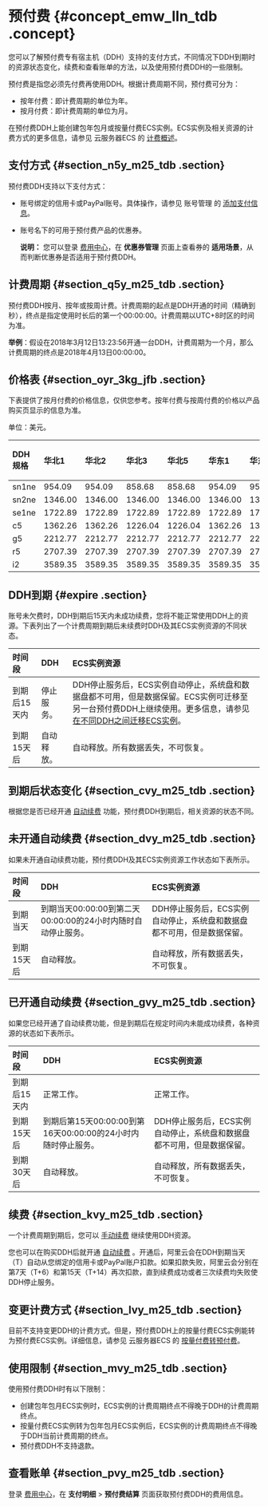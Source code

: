 # 预付费 {#concept_emw_lln_tdb .concept}

您可以了解预付费专有宿主机（DDH）支持的支付方式，不同情况下DDH到期时的资源状态变化，续费和查看账单的方法，以及使用预付费DDH的一些限制。

预付费是指您必须先付费再使用DDH。根据计费周期不同，预付费可分为：

-   按年付费：即计费周期的单位为年。
-   按月付费：即计费周期的单位为月。

在预付费DDH上能创建包年包月或按量付费ECS实例。ECS实例及相关资源的计费方式的更多信息，请参见 云服务器ECS 的 [计费概述](../../../../intl.zh-CN/产品定价/计费概述.md#)。

## 支付方式 {#section_n5y_m25_tdb .section}

预付费DDH支持以下支付方式：

-   账号绑定的信用卡或PayPal账号。具体操作，请参见 账号管理 的 [添加支付信息](https://www.alibabacloud.com/help/zh/doc-detail/50517.html)。
-   账号名下的可用于预付费产品的优惠券。

    **说明：** 您可以登录 [费用中心](https://billing.console.aliyun.com/#/expense/outline)，在 **优惠券管理** 页面上查看券的 **适用场景**，从而判断优惠券是否适用于预付费DDH。


## 计费周期 {#section_q5y_m25_tdb .section}

预付费DDH按月、按年或按周计费。计费周期的起点是DDH开通的时间（精确到秒），终点是指定使用时长后的第一个00:00:00。计费周期以UTC+8时区的时间为准。

**举例**：假设在2018年3月12日13:23:56开通一台DDH，计费周期为一个月，那么计费周期的终点是2018年4月13日00:00:00。

## 价格表 {#section_oyr_3kg_jfb .section}

下表提供了按月付费的价格信息，仅供您参考。按年付费与按周付费的价格以产品购买页显示的信息为准。

单位：美元。

|DDH规格|华北1|华北2|华北3|华北5|华东1|华东2|华南1|美国西部1（硅谷）|美国东部1（弗吉尼亚）|亚太东南1（新加坡）|香港|亚太东北1（东京）|欧洲中部1（法兰克福）|中东东部1（迪拜）|亚太东南2（悉尼）|亚太东南3（吉隆坡）|亚太南部1（孟买）|亚太东南5（雅加达）|
|:----|:--|:--|:--|:--|:--|:--|:--|:--------|:----------|:---------|:-|:--------|:----------|:--------|:--------|:---------|:--------|:---------|
|sn1ne|954.09|954.09|858.68|858.68|954.09|954.09|954.09|1705.68|1264.21|1585.28|1585.28|1806.02|1557.79|1869.35|1685.62|1506.02|1294.83|1585.28|
|sn2ne|1346.00|1346.00|1346.00|1346.00|1346.00|1346.00|1346.00|1908.50|1449.06|1815.97|1815.97|2035.61|1914.25|2297.12|1963.25|1725.17|1397.47|1815.97|
|se1ne|1722.89|1722.89|1722.89|1722.89|1722.89|1722.89|1722.89|2334.46|2087.06|2516.05|2516.05|2481.97|2481.97|2978.37|2481.97|2390.26|1947.51|2516.05|
|c5|1362.26|1362.26|1226.04|1226.04|1362.26|1362.26|1362.26|2372.57|1758.49|2198.15|2198.15|2519.10|2198.15|2637.79|2198.15|2088.25|1891.11|2198.15|
|g5|2212.77|2212.77|2212.77|2212.77|2212.77|2212.77|2212.77|3004.99|2188.82|2745.30|2745.30|3079.19|2893.69|3472.44|2893.69|2608.05|2311.94|2745.30|
|r5|2707.39|2707.39|2707.39|2707.39|2707.39|2707.39|2707.39|3301.78|2967.89|3561.47|3561.47|3561.47|3561.47|4273.76|3561.47|3383.40|3042.74|3561.47|
|i2|3589.35|3589.35|3589.35|3589.35|3589.35|3589.35|3589.35|3600.96|3265.24|3905.88|3905.88|3784.00|3845.16|4614.28|3905.88|3710.96|3722.84|3905.88|

## DDH到期 {#expire .section}

账号未欠费时，DDH到期后15天内未成功续费，您将不能正常使用DDH上的资源。下表列出了一个计费周期到期后未续费时DDH及其ECS实例资源的不同状态。

|时间段|DDH|ECS实例资源|
|:--|:--|:------|
|到期后15天内|停止服务。|DDH停止服务后，ECS实例自动停止，系统盘和数据盘都不可用，但是数据保留。ECS实例可迁移至另一台预付费DDH上继续使用。更多信息，请参见 [在不同DDH之间迁移ECS实例](../../../../intl.zh-CN/用户指南/在不同DDH之间迁移ECS实例.md#)。|
|到期15天后|自动释放。|自动释放。所有数据丢失，不可恢复。|

## 到期后状态变化 {#section_cvy_m25_tdb .section}

根据您是否已经开通 [自动续费](../../../../intl.zh-CN/用户指南/自动续费.md#) 功能，预付费DDH到期后，相关资源的状态不同。

## 未开通自动续费 {#section_dvy_m25_tdb .section}

如果未开通自动续费功能，预付费DDH及其ECS实例资源工作状态如下表所示。

|时间段|DDH|ECS实例资源|
|:--|:--|:------|
|到期当天|到期当天00:00:00到第二天00:00:00的24小时内随时自动停止服务。|DDH停止服务后，ECS实例自动停止，系统盘和数据盘都不可用，但是数据保留。|
|到期15天后|自动释放。|自动释放，所有数据丢失，不可恢复。|

## 已开通自动续费 {#section_gvy_m25_tdb .section}

如果您已经开通了自动续费功能，但是到期后在规定时间内未能成功续费，各种资源的状态如下表所示。

|时间段|DDH|ECS实例资源|
|:--|:--|:------|
|到期后15天内|正常工作。|正常工作。|
|到期15天后|到期后第15天00:00:00到第16天00:00:00的24小时内随时停止服务。|DDH停止服务后，ECS实例自动停止，系统盘和数据盘都不可用，但是数据保留。|
|到期30天后|自动释放。|自动释放，所有数据丢失，不可恢复。|

## 续费 {#section_kvy_m25_tdb .section}

一个计费周期到期后，您可以 [手动续费](../../../../intl.zh-CN/用户指南/手动续费.md#) 继续使用DDH资源。

您也可以在购买DDH后就开通 [自动续费](../../../../intl.zh-CN/用户指南/自动续费.md#) 。开通后，阿里云会在DDH到期当天（T）自动从您绑定的信用卡或PayPal账户扣款。如果扣款失败，阿里云会分别在第7天（T+6）和第15天（T+14）再次扣款，直到续费成功或者三次续费均失败使DDH停止服务。

## 变更计费方式 {#section_lvy_m25_tdb .section}

目前不支持变更DDH的计费方式。但是，预付费DDH上的按量付费ECS实例能转为预付费ECS实例。详细信息，请参见 云服务器ECS 的 [按量付费转预付费](../../../../intl.zh-CN/产品定价/按量付费转预付费.md#)。

## 使用限制 {#section_mvy_m25_tdb .section}

使用预付费DDH时有以下限制：

-   创建包年包月ECS实例时，ECS实例的计费周期终点不得晚于DDH的计费周期终点。
-   按量付费ECS实例转为包年包月ECS实例后，ECS实例的计费周期终点不得晚于DDH当前计费周期的终点。
-   预付费DDH不支持退款。

## 查看账单 {#section_pvy_m25_tdb .section}

登录 [费用中心](https://billing.console.aliyun.com/#/expense/outline)，在 **支付明细** \> **预付费结算** 页面获取预付费DDH的费用信息。

